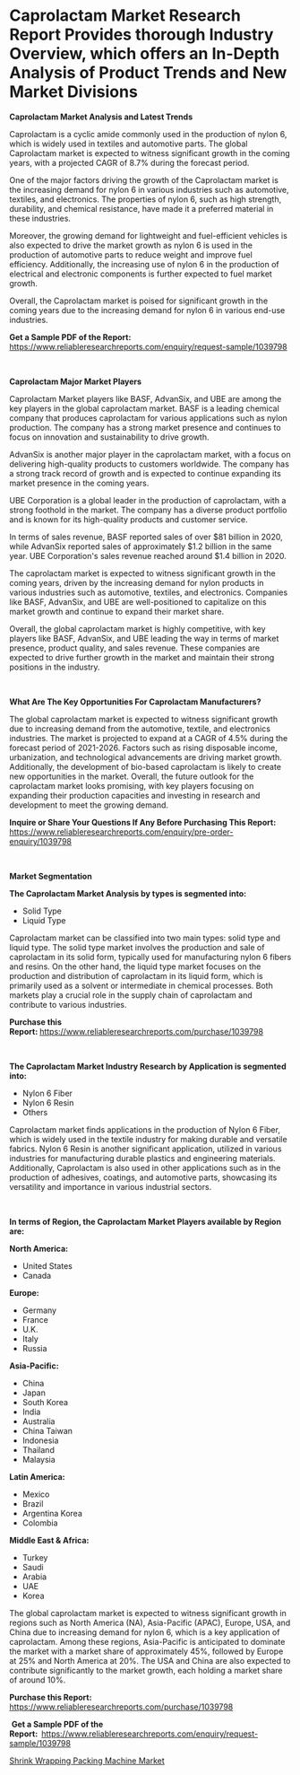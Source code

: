 <p><h1>Caprolactam Market Research Report Provides thorough Industry Overview, which offers an In-Depth Analysis of Product Trends and New Market Divisions</h1></p><p><strong>Caprolactam Market Analysis and Latest Trends</strong></p>
<p><p>Caprolactam is a cyclic amide commonly used in the production of nylon 6, which is widely used in textiles and automotive parts. The global Caprolactam market is expected to witness significant growth in the coming years, with a projected CAGR of 8.7% during the forecast period. </p><p>One of the major factors driving the growth of the Caprolactam market is the increasing demand for nylon 6 in various industries such as automotive, textiles, and electronics. The properties of nylon 6, such as high strength, durability, and chemical resistance, have made it a preferred material in these industries. </p><p>Moreover, the growing demand for lightweight and fuel-efficient vehicles is also expected to drive the market growth as nylon 6 is used in the production of automotive parts to reduce weight and improve fuel efficiency. Additionally, the increasing use of nylon 6 in the production of electrical and electronic components is further expected to fuel market growth.</p><p>Overall, the Caprolactam market is poised for significant growth in the coming years due to the increasing demand for nylon 6 in various end-use industries.</p></p>
<p><strong>Get a Sample PDF of the Report:&nbsp;</strong> <a href="https://www.reliableresearchreports.com/enquiry/request-sample/1039798">https://www.reliableresearchreports.com/enquiry/request-sample/1039798</a></p>
<p>&nbsp;</p>
<p><strong>Caprolactam Major Market Players</strong></p>
<p><p>Caprolactam Market players like BASF, AdvanSix, and UBE are among the key players in the global caprolactam market. BASF is a leading chemical company that produces caprolactam for various applications such as nylon production. The company has a strong market presence and continues to focus on innovation and sustainability to drive growth.</p><p>AdvanSix is another major player in the caprolactam market, with a focus on delivering high-quality products to customers worldwide. The company has a strong track record of growth and is expected to continue expanding its market presence in the coming years.</p><p>UBE Corporation is a global leader in the production of caprolactam, with a strong foothold in the market. The company has a diverse product portfolio and is known for its high-quality products and customer service.</p><p>In terms of sales revenue, BASF reported sales of over $81 billion in 2020, while AdvanSix reported sales of approximately $1.2 billion in the same year. UBE Corporation's sales revenue reached around $1.4 billion in 2020.</p><p>The caprolactam market is expected to witness significant growth in the coming years, driven by the increasing demand for nylon products in various industries such as automotive, textiles, and electronics. Companies like BASF, AdvanSix, and UBE are well-positioned to capitalize on this market growth and continue to expand their market share.</p><p>Overall, the global caprolactam market is highly competitive, with key players like BASF, AdvanSix, and UBE leading the way in terms of market presence, product quality, and sales revenue. These companies are expected to drive further growth in the market and maintain their strong positions in the industry.</p></p>
<p>&nbsp;</p>
<p><strong>What Are The Key Opportunities For Caprolactam Manufacturers?</strong></p>
<p><p>The global caprolactam market is expected to witness significant growth due to increasing demand from the automotive, textile, and electronics industries. The market is projected to expand at a CAGR of 4.5% during the forecast period of 2021-2026. Factors such as rising disposable income, urbanization, and technological advancements are driving market growth. Additionally, the development of bio-based caprolactam is likely to create new opportunities in the market. Overall, the future outlook for the caprolactam market looks promising, with key players focusing on expanding their production capacities and investing in research and development to meet the growing demand.</p></p>
<p><strong>Inquire or Share Your Questions If Any Before Purchasing This Report:</strong> <a href="https://www.reliableresearchreports.com/enquiry/pre-order-enquiry/1039798">https://www.reliableresearchreports.com/enquiry/pre-order-enquiry/1039798</a></p>
<p>&nbsp;</p>
<p><strong>Market Segmentation</strong></p>
<p><strong>The Caprolactam Market Analysis by types is segmented into:</strong></p>
<p><ul><li>Solid Type</li><li>Liquid Type</li></ul></p>
<p><p>Caprolactam market can be classified into two main types: solid type and liquid type. The solid type market involves the production and sale of caprolactam in its solid form, typically used for manufacturing nylon 6 fibers and resins. On the other hand, the liquid type market focuses on the production and distribution of caprolactam in its liquid form, which is primarily used as a solvent or intermediate in chemical processes. Both markets play a crucial role in the supply chain of caprolactam and contribute to various industries.</p></p>
<p><strong>Purchase this Report:&nbsp;</strong><a href="https://www.reliableresearchreports.com/purchase/1039798">https://www.reliableresearchreports.com/purchase/1039798</a></p>
<p>&nbsp;</p>
<p><strong>The Caprolactam Market Industry Research by Application is segmented into:</strong></p>
<p><ul><li>Nylon 6 Fiber</li><li>Nylon 6 Resin</li><li>Others</li></ul></p>
<p><p>Caprolactam market finds applications in the production of Nylon 6 Fiber, which is widely used in the textile industry for making durable and versatile fabrics. Nylon 6 Resin is another significant application, utilized in various industries for manufacturing durable plastics and engineering materials. Additionally, Caprolactam is also used in other applications such as in the production of adhesives, coatings, and automotive parts, showcasing its versatility and importance in various industrial sectors.</p></p>
<p>&nbsp;</p>
<p><strong>In terms of Region, the Caprolactam Market Players available by Region are:</strong></p>
<p>
    <p> <strong> North America: </strong>
        <ul>
            <li>United States</li>
            <li>Canada</li>
        </ul>
        </p> 
    <p> <strong> Europe: </strong>
        <ul>
            <li>Germany</li>
            <li>France</li>
            <li>U.K.</li>
            <li>Italy</li>
            <li>Russia</li>
        </ul>
        </p> 
    <p> <strong> Asia-Pacific: </strong>
        <ul>
            <li>China</li>
            <li>Japan</li>
            <li>South Korea</li>
            <li>India</li>
            <li>Australia</li>
            <li>China Taiwan</li>
            <li>Indonesia</li>
            <li>Thailand</li>
            <li>Malaysia</li>
        </ul>
        </p> 
    <p> <strong> Latin America: </strong>
        <ul>
            <li>Mexico</li>
            <li>Brazil</li>
            <li>Argentina Korea</li>
            <li>Colombia</li>
        </ul>
        </p> 
    <p> <strong> Middle East & Africa: </strong>
        <ul>
            <li>Turkey</li>
            <li>Saudi</li>
            <li>Arabia</li>
            <li>UAE</li>
            <li>Korea</li>
        </ul>
    </p>
    </p>
<p><p>The global caprolactam market is expected to witness significant growth in regions such as North America (NA), Asia-Pacific (APAC), Europe, USA, and China due to increasing demand for nylon 6, which is a key application of caprolactam. Among these regions, Asia-Pacific is anticipated to dominate the market with a market share of approximately 45%, followed by Europe at 25% and North America at 20%. The USA and China are also expected to contribute significantly to the market growth, each holding a market share of around 10%.</p></p>
<p><strong>Purchase this Report: </strong><a href="https://www.reliableresearchreports.com/purchase/1039798">https://www.reliableresearchreports.com/purchase/1039798</a></p>
<p>&nbsp;<strong>Get a Sample PDF of the Report:&nbsp;&nbsp;</strong><a href="https://www.reliableresearchreports.com/enquiry/request-sample/1039798">https://www.reliableresearchreports.com/enquiry/request-sample/1039798</a></p>
<p><strong></strong></p>
<p><p><a href="https://simplistic-meeting-7ee.notion.site/Shrink-Wrapping-Packing-Machine-Market-Size-Share-Trends-Analysis-Report-By-Material-By-Type-By-a8c3c2b50ca94642bf4c6fa5e74e10ce">Shrink Wrapping Packing Machine Market</a></p></p>